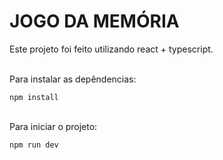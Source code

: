 # JOGO DA MEMÓRIA

Este projeto foi feito utilizando react + typescript.

<br/> Para instalar as depêndencias:
```
npm install
```

<br/>Para iniciar o projeto:
```
npm run dev
```